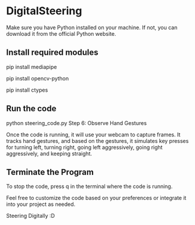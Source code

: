 # DigitalSteering
Make sure you have Python installed on your machine. If not, you can download it from the official Python website.

## Install required modules
pip install mediapipe

pip install opencv-python

pip install ctypes

## Run the code
python steering_code.py
Step 6: Observe Hand Gestures

Once the code is running, it will use your webcam to capture frames. It tracks hand gestures, and based on the gestures, it simulates key presses for turning left, turning right, going left aggressively, going right aggressively, and keeping straight.

## Terminate the Program
To stop the code, press q in the terminal where the code is running.

Feel free to customize the code based on your preferences or integrate it into your project as needed.


Steering Digitally :D
